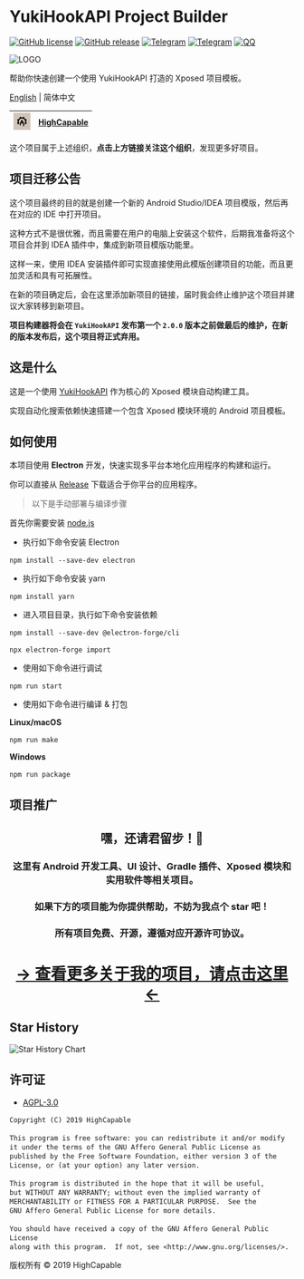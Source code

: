 # YukiHookAPI Project Builder

[![GitHub license](https://img.shields.io/github/license/HighCapable/YukiHookAPI-ProjectBuilder?color=blue&style=flat-square)](https://github.com/HighCapable/YukiHookAPI-ProjectBuilder/blob/master/LICENSE)
[![GitHub release](https://img.shields.io/github/v/release/HighCapable/YukiHookAPI-ProjectBuilder?display_name=release&logo=github&color=green&style=flat-square)](https://github.com/HighCapable/YukiHookAPI-ProjectBuilder/releases)
[![Telegram](https://img.shields.io/badge/discussion-Telegram-blue.svg?logo=telegram&style=flat-square)](https://t.me/YukiHookAPI)
[![Telegram](https://img.shields.io/badge/discussion%20dev-Telegram-blue.svg?logo=telegram&style=flat-square)](https://t.me/HighCapable_Dev)
[![QQ](https://img.shields.io/badge/discussion%20dev-QQ-blue.svg?logo=tencent-qq&logoColor=red&style=flat-square)](https://qm.qq.com/cgi-bin/qm/qr?k=Pnsc5RY6N2mBKFjOLPiYldbAbprAU3V7&jump_from=webapi&authKey=X5EsOVzLXt1dRunge8ryTxDRrh9/IiW1Pua75eDLh9RE3KXE+bwXIYF5cWri/9lf)

<img src="img-src/icon.png" width = "100" height = "100" alt="LOGO"/>

帮助你快速创建一个使用 YukiHookAPI 打造的 Xposed 项目模板。

[English](README.md) | 简体中文

| <img src="https://github.com/HighCapable/.github/blob/main/img-src/logo.jpg?raw=true" width = "30" height = "30" alt="LOGO"/> | [HighCapable](https://github.com/HighCapable) |
|-------------------------------------------------------------------------------------------------------------------------------|-----------------------------------------------|

这个项目属于上述组织，**点击上方链接关注这个组织**，发现更多好项目。

## 项目迁移公告

这个项目最终的目的就是创建一个新的 Android Studio/IDEA 项目模版，然后再在对应的 IDE 中打开项目。

这种方式不是很优雅，而且需要在用户的电脑上安装这个软件，后期我准备将这个项目合并到 IDEA 插件中，集成到新项目模版功能里。

这样一来，使用 IDEA 安装插件即可实现直接使用此模版创建项目的功能，而且更加灵活和具有可拓展性。

在新的项目确定后，会在这里添加新项目的链接，届时我会终止维护这个项目并建议大家转移到新项目。

**项目构建器将会在 `YukiHookAPI` 发布第一个 `2.0.0` 版本之前做最后的维护，在新的版本发布后，这个项目将正式弃用。**

## 这是什么

这是一个使用 [YukiHookAPI](https://github.com/HighCapable/YuKiHookAPI) 作为核心的 Xposed 模块自动构建工具。

实现自动化搜索依赖快速搭建一个包含 Xposed 模块环境的 Android 项目模板。

## 如何使用

本项目使用 **Electron** 开发，快速实现多平台本地化应用程序的构建和运行。

你可以直接从 [Release](https://github.com/HighCapable/YukiHookAPI-ProjectBuilder/releases) 下载适合于你平台的应用程序。

> 以下是手动部署与编译步骤

首先你需要安装 [node.js](https://nodejs.org/zh-cn/)

- 执行如下命令安装 Electron

```
npm install --save-dev electron
```

- 执行如下命令安装 yarn

```
npm install yarn
```

- 进入项目目录，执行如下命令安装依赖

```
npm install --save-dev @electron-forge/cli
```

```
npx electron-forge import
```

- 使用如下命令进行调试

```
npm run start
```

- 使用如下命令进行编译 & 打包

**Linux/macOS**

```
npm run make
```

**Windows**

```
npm run package
```

## 项目推广

<!--suppress HtmlDeprecatedAttribute -->
<div align="center">
    <h2>嘿，还请君留步！👋</h2>
    <h3>这里有 Android 开发工具、UI 设计、Gradle 插件、Xposed 模块和实用软件等相关项目。</h3>
    <h3>如果下方的项目能为你提供帮助，不妨为我点个 star 吧！</h3>
    <h3>所有项目免费、开源，遵循对应开源许可协议。</h3>
    <h1><a href="https://github.com/fankes/fankes/blob/main/project-promote/README-zh-CN.md">→ 查看更多关于我的项目，请点击这里 ←</a></h1>
</div>

## Star History

![Star History Chart](https://api.star-history.com/svg?repos=HighCapable/YukiHookAPI-ProjectBuilder&type=Date)

## 许可证

- [AGPL-3.0](https://www.gnu.org/licenses/agpl-3.0.html)

```
Copyright (C) 2019 HighCapable

This program is free software: you can redistribute it and/or modify
it under the terms of the GNU Affero General Public License as
published by the Free Software Foundation, either version 3 of the
License, or (at your option) any later version.

This program is distributed in the hope that it will be useful,
but WITHOUT ANY WARRANTY; without even the implied warranty of
MERCHANTABILITY or FITNESS FOR A PARTICULAR PURPOSE.  See the
GNU Affero General Public License for more details.

You should have received a copy of the GNU Affero General Public License
along with this program.  If not, see <http://www.gnu.org/licenses/>.
```

版权所有 © 2019 HighCapable